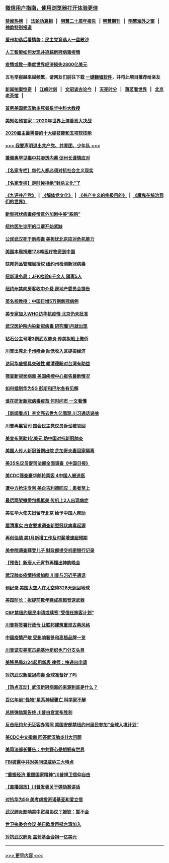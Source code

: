 ### [微信用户指南，使用浏览器打开体验更佳](https://github.com/gfw-breaker/banned-news1/blob/master/indexes/wechat-guide.md?t=0)
#### [禁闻热榜](热点新闻.md?t=0)  &nbsp;&nbsp;|&nbsp;&nbsp; [法轮功真相](https://github.com/gfw-breaker/truth/blob/master/README.md?t=0) &nbsp;&nbsp;|&nbsp;&nbsp; [明慧二十周年报告](https://github.com/gfw-breaker/mh-reports/blob/master/README.md?t=0) &nbsp;&nbsp;|&nbsp;&nbsp;[明慧期刊](https://github.com/gfw-breaker/mh-qikan) &nbsp;&nbsp;|&nbsp;&nbsp; [明慧海外之窗](https://github.com/gfw-breaker/mh-news/blob/master/README.md?t=0) &nbsp;&nbsp;|&nbsp;&nbsp; [神韵特别报道](https://github.com/gfw-breaker/mh-news/blob/master/shenyun.md?t=0)
#### [爱州初选后看情势：民主党竞选人一盘散沙](../pages/nsc412/n11856557.md?t=02101011) 
#### [人工智能如何发现并追踪新冠病毒疫情](../pages/nsc412/n11856398.md?t=02101011) 
#### [疫情或致一季度世界经济损失2800亿美元](../pages/nsc412/n11855639.md?t=02101011) 
#### 五毛举报越来越频繁，请网友们前往下载 [一键翻墙软件](https://github.com/gfw-breaker/ssr-accounts)，并将此项目推荐给亲友
#### [新闻拍案惊奇](https://github.com/gfw-breaker/banned-news1/blob/master/pages/link4.md) &nbsp;&nbsp;|&nbsp;&nbsp; [江峰时刻](https://github.com/gfw-breaker/banned-news1/blob/master/pages/link4.md) &nbsp;&nbsp;|&nbsp;&nbsp; [文昭谈古论今](https://github.com/gfw-breaker/banned-news1/blob/master/pages/link4.md) &nbsp;&nbsp;|&nbsp;&nbsp; [天亮时分](https://github.com/gfw-breaker/banned-news1/blob/master/pages/link4.md) &nbsp;&nbsp;|&nbsp;&nbsp; [萧茗看世界](https://github.com/gfw-breaker/banned-news1/blob/master/pages/link4.md) &nbsp;&nbsp;|&nbsp;&nbsp; [北京老茶馆](https://github.com/gfw-breaker/banned-news1/blob/master/pages/link4.md) &nbsp;&nbsp;|&nbsp;&nbsp; 
#### [首例美国武汉肺炎死者系华中科大教授](../pages/nsc412/n11855500.md?t=02101011) 
#### [美知名预言家：2020年世界上演善恶大决战](../pages/nsc412/n11855418.md?t=02101011) 
#### [2020雇主最需要的十大硬技能和五项软技能](../pages/nsc412/n11850953.md?t=02101011) 
#### [>>> 我要声明退出共产党、共青团、少年队 <<<](https://github.com/begood0513/goodnews/blob/master/quit/letter.md) 
#### [蓬佩奥罕见揭中共渗透内幕 促州长谨慎应对](../pages/nsc412/n11854685.md?t=02101011) 
#### [【名家专栏】每代人都必须对抗社会主义现实](../pages/nsc412/n11831412.md?t=02101011) 
#### [【名家专栏】是时候拒绝“封杀文化”了](../pages/nsc412/n11814093.md?t=02101011) 
#### [《九评共产党》](https://github.com/begood0513/9ping.md/blob/master/README.md) &nbsp;|&nbsp; [《解体党文化》](../../../../jtdwh.md/blob/master/README.md)  &nbsp;|&nbsp; [《共产主义的终极目的》](../../../../gczydzjmd.md/blob/master/README.md) &nbsp;|&nbsp; [《魔鬼在统治我们的世界》](../../../../mgztzwmdsj.md/blob/master/README.md) 
#### [新型冠状病毒疫情意外加剧中美“脱钩”](../pages/nsc412/n11854475.md?t=02101011) 
#### [纽约医生诊所的口罩开始紧缺](../pages/nsc412/n11853364.md?t=02101011) 
#### [公民武汉死于新病毒 美担忧北京应对危机能力](../pages/nsc412/n11854331.md?t=02101011) 
#### [美国本周捐赠17.8吨医疗物资到中国](../pages/nsc412/n11854269.md?t=02101011) 
#### [联邦药品管理局授权  纽约州检测新冠病毒](../pages/nsc412/n11853371.md?t=02101011) 
#### [纽新港务局：JFK检验6千余人  隔离5人](../pages/nsc412/n11853366.md?t=02101011) 
#### [纽约州禁向房客收中介费  房地产委员会提告](../pages/nsc412/n11853360.md?t=02101011) 
#### [英名校教授：中国日增5万例新冠病例](../pages/nsc412/n11854174.md?t=02101011) 
#### [美专家加入WHO访华抗疫情 北京仍未批准](../pages/nsc412/n11854043.md?t=02101011) 
#### [武汉医护院内染新冠病毒 研究曝1月就出现](../pages/nsc412/n11852928.md?t=02101011) 
#### [钻石公主号增3例武汉肺炎 传美拟船上撤侨](../pages/nsc412/n11853240.md?t=02101011) 
#### [川普出席北卡州峰会 助低收入区提振经济](../pages/nsc412/n11853232.md?t=02101011) 
#### [访问华盛顿具突破性 赖清德盼对台湾有助益](../pages/nsc412/n11853129.md?t=02101011) 
#### [筛查新冠状病毒 美国疾控中心报告最新情况](../pages/nsc412/n11853070.md?t=02101011) 
#### [如何抵制华为5G 彭斯和巴尔各有见解](../pages/nsc412/n11852535.md?t=02101011) 
#### [谁在研发新冠病毒疫苗 何时问市 一文看懂](../pages/nsc412/n11852840.md?t=02101011) 
#### [【新闻看点】李文亮去世九亿围观 川习通话说啥](../pages/nsc412/n11852360.md?t=02101011) 
#### [川普再赢官司 国会民主党议员诉讼被驳回](../pages/nsc412/n11852287.md?t=02101011) 
#### [美宣布资助1亿美元 助中国对抗新冠肺炎](../pages/nsc412/n11852531.md?t=02101011) 
#### [美国人传人新冠首例出院 芝加哥夫妻回家隔离](../pages/nsc412/n11852452.md?t=02101011) 
#### [美35名议员促司法部全面调查《中国日报》](../pages/nsc412/n11852435.md?t=02101011) 
#### [美CDC筛查豪华邮轮乘客 4中国人被送医](../pages/nsc412/n11852085.md?t=02101011) 
#### [遭中方抢注专利 美企吉利德回应：患者至上](../pages/nsc412/n11852037.md?t=02101011) 
#### [最后两架撤侨包机抵美 传机上2人出现病症](../pages/nsc412/n11852173.md?t=02101011) 
#### [美驻华大使夫妇留守北京 给予中国人帮助](../pages/nsc412/n11852165.md?t=02101011) 
#### [厘清事实 白宫要求调查新型冠状病毒起源](../pages/nsc412/n11852106.md?t=02101011) 
#### [再创佳绩 美1月新增工作及时薪增速超预期](../pages/nsc412/n11852174.md?t=02101011) 
#### [美参院调查拜登儿子 财政部提交机密银行记录](../pages/nsc412/n11851808.md?t=02101011) 
#### [【预告】新唐人元宵节再播出神韵晚会](../pages/nsc412/n11843192.md?t=02101011) 
#### [武汉肺炎疫情持续加剧 川普与习近平通话](../pages/nsc412/n11851613.md?t=02101011) 
#### [创纪录 美国太空人在太空待328天返回地球](../pages/nsc412/n11851266.md?t=02101011) 
#### [美国防长：拟提前数年建成高超音速武器](../pages/nsc412/n11850959.md?t=02101011) 
#### [CBP禁纽约居民申请或续签“受信任旅客计划”](../pages/nsc412/n11850857.md?t=02101011) 
#### [川普将签署行政令 让联邦建筑重现古典风格](../pages/nsc412/n11850654.md?t=02101011) 
#### [中国疫情严峻 受影响奢侈和高档品牌一览](../pages/nsc412/n11850319.md?t=02101011) 
#### [川普证实美军击毙基地组织也门分支头目](../pages/nsc412/n11850383.md?t=02101011) 
#### [美移民局2/24起用新表 律师：快递出申请](../pages/nsc412/n11848220.md?t=02101011) 
#### [对抗武汉新型冠病毒 全球准备好了吗](../pages/nsc412/n11850142.md?t=02101011) 
#### [【热点互动】武汉新冠病毒的来源到底是什么？](../pages/nsc412/n11849749.md?t=02101011) 
#### [百亿年前“怪物”星系神秘骤亡 科学家不解](../pages/nsc412/n11849863.md?t=02101011) 
#### [总统弹劾案告终 川普白宫宣布胜利](../pages/nsc412/n11849985.md?t=02101011) 
#### [反击纽约允无证客办驾照  美国安部禁纽约州居民参加“全球入境计划”](../pages/nsc412/n11849828.md?t=02101011) 
#### [美CDC中文指南 回答武汉肺炎11大问题](../pages/nsc412/n11849703.md?t=02101011) 
#### [美司法部长警告：中共野心是想拥有世界](../pages/nsc412/n11849769.md?t=02101011) 
#### [FBI披露中共对美间谍威胁三大特点](../pages/nsc412/n11849700.md?t=02101011) 
#### [“重振经济 重塑国家精神”川普捍卫信仰自由](../pages/nsc412/n11849641.md?t=02101011) 
#### [【直播回放】川普发表关于弹劾案讲话](../pages/nsc412/n11849472.md?t=02101011) 
#### [对抗华为5G 美考虑投资诺基亚和爱立信](../pages/nsc412/n11849510.md?t=02101011) 
#### [武汉肺炎影响美中贸易协议？姆钦：暂不会](../pages/nsc412/n11849497.md?t=02101011) 
#### [世卫执委会会议 美日欧发声挺台湾加入](../pages/nsc412/n11849433.md?t=02101011) 
#### [对抗武汉肺炎 盖茨基金会捐一亿美元](../pages/nsc412/n11848953.md?t=02101011) 

----
#### [ >>> 更早内容 <<< ](../indexes/nsc412-earlier.md)
